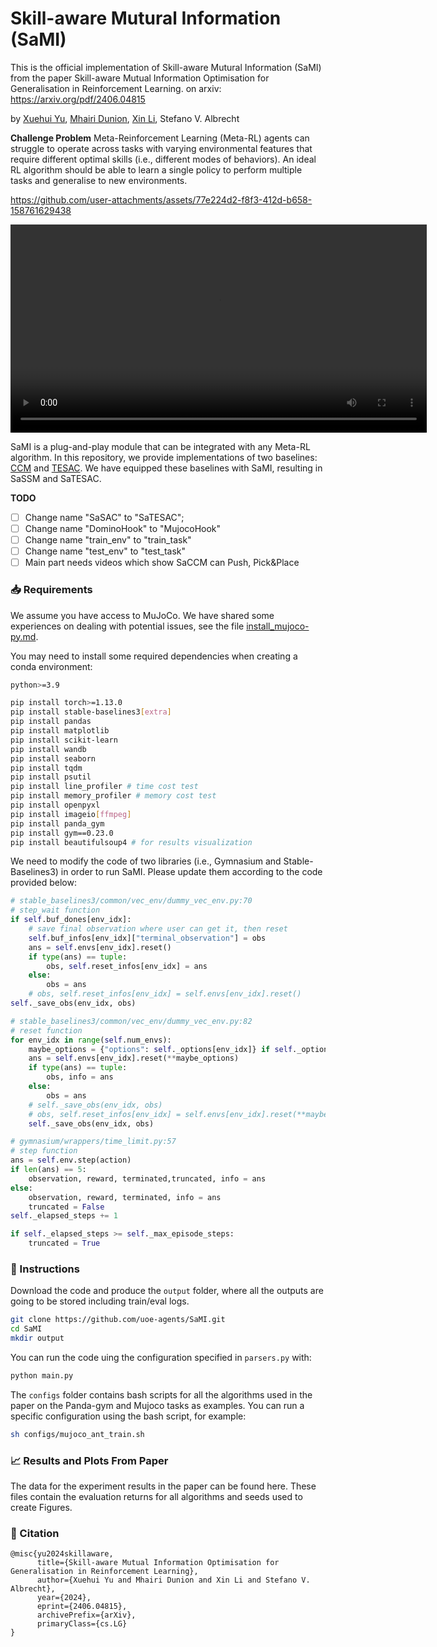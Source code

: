 # Skill-aware Mutural Information (SaMI)

This is the official implementation of Skill-aware Mutural Information (SaMI) from the paper Skill-aware Mutual Information Optimisation for Generalisation in Reinforcement Learning. on arxiv: https://arxiv.org/pdf/2406.04815

by [Xuehui Yu](https://github.com/yuxuehui), [Mhairi Dunion](https://github.com/mhairidunion), [Xin Li](https://github.com/loxs123), Stefano V. Albrecht

**Challenge Problem**
Meta-Reinforcement Learning (Meta-RL) agents can struggle to operate across tasks with varying environmental features that require different optimal skills (i.e., different modes of behaviors). An ideal RL algorithm should be able to learn a single policy to perform multiple tasks and generalise to new environments.

https://github.com/user-attachments/assets/77e224d2-f8f3-412d-b658-158761629438

<p align=center>
<video width="666" controls><source src="docs/media/sami.mp4" type="video/mp4">
</p>



SaMI is a plug-and-play module that can be integrated with any Meta-RL algorithm. In this repository, we provide implementations of two baselines: [CCM](https://cdn.aaai.org/ojs/16914/16914-13-20408-1-2-20210518.pdf) and [TESAC](https://arxiv.org/pdf/1910.10897). We have equipped these baselines with SaMI, resulting in SaSSM and SaTESAC.

**TODO**

- [ ] Change name "SaSAC" to "SaTESAC";
- [ ] Change name "DominoHook" to "MujocoHook"
- [ ] Change name "train_env" to "train_task"
- [ ] Change name "test_env" to "test_task"
- [ ] Main part needs videos which show SaCCM can Push, Pick&Place

### 📥 Requirements

We assume you have access to MuJoCo. We have shared some experiences on dealing with potential issues, see the file [install_mujoco-py.md](install_mujoco-py.md).

You may need to install some required dependencies when creating a conda environment:

```bash
python>=3.9

pip install torch>=1.13.0
pip install stable-baselines3[extra]
pip install pandas
pip install matplotlib
pip install scikit-learn
pip install wandb
pip install seaborn
pip install tqdm
pip install psutil
pip install line_profiler # time cost test
pip install memory_profiler # memory cost test
pip install openpyxl
pip install imageio[ffmpeg]
pip install panda_gym
pip install gym==0.23.0
pip install beautifulsoup4 # for results visualization
```

We need to modify the code of two libraries (i.e., Gymnasium and Stable-Baselines3) in order to run SaMI. Please update them according to the code provided below:

```python
# stable_baselines3/common/vec_env/dummy_vec_env.py:70
# step_wait function
if self.buf_dones[env_idx]:
    # save final observation where user can get it, then reset
    self.buf_infos[env_idx]["terminal_observation"] = obs
    ans = self.envs[env_idx].reset()
    if type(ans) == tuple:
        obs, self.reset_infos[env_idx] = ans
    else:
        obs = ans
    # obs, self.reset_infos[env_idx] = self.envs[env_idx].reset()
self._save_obs(env_idx, obs)

# stable_baselines3/common/vec_env/dummy_vec_env.py:82
# reset function
for env_idx in range(self.num_envs):
    maybe_options = {"options": self._options[env_idx]} if self._options[env_idx] else {}
    ans = self.envs[env_idx].reset(**maybe_options)
    if type(ans) == tuple:
        obs, info = ans
    else:
        obs = ans
    # self._save_obs(env_idx, obs)
    # obs, self.reset_infos[env_idx] = self.envs[env_idx].reset(**maybe_options)
    self._save_obs(env_idx, obs)

# gymnasium/wrappers/time_limit.py:57
# step function
ans = self.env.step(action)
if len(ans) == 5:
    observation, reward, terminated,truncated, info = ans
else:
    observation, reward, terminated, info = ans
    truncated = False
self._elapsed_steps += 1

if self._elapsed_steps >= self._max_episode_steps:
    truncated = True
```

### 📄 Instructions

Download the code and produce the `output` folder, where all the outputs are going to be stored including train/eval logs.

```bash
git clone https://github.com/uoe-agents/SaMI.git
cd SaMI
mkdir output
```

You can run the code uing the configuration specified in `parsers.py` with:

```bash
python main.py
```

The `configs` folder contains bash scripts for all the algorithms used in the paper on the Panda-gym and Mujoco tasks as examples. You can run a specific configuration using the bash script, for example:

```bash
sh configs/mujoco_ant_train.sh
```

### 📈 Results and Plots From Paper

The data for the experiment results in the paper can be found here. These files contain the evaluation returns for all algorithms and seeds used to create Figures.

### 📎 Citation

```
@misc{yu2024skillaware,
      title={Skill-aware Mutual Information Optimisation for Generalisation in Reinforcement Learning}, 
      author={Xuehui Yu and Mhairi Dunion and Xin Li and Stefano V. Albrecht},
      year={2024},
      eprint={2406.04815},
      archivePrefix={arXiv},
      primaryClass={cs.LG}
}
```
